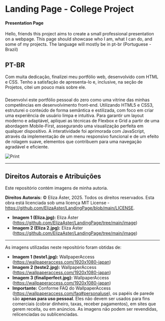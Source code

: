 #  Landing Page - College Project

#### Presentation Page

Hello, friends
this project aims to create a small professional presentation on a webpage. This page should showcase who I am, what I can do, and some of my projects.
The language will mostly be in pt-br (Portuguese - Brazil)

PT-BR
---
Com muita dedicação, finalizei meu portfólio web, desenvolvido com HTML e CSS. Tenho a satisfação de apresenta-lo e, inclusive, na seção de Projetos, citei um pouco mais sobre ele.
#####
Desenvolvi este portfólio pessoal do zero como uma vitrine das minhas competências em desenvolvimento front-end. Utilizando HTML5 e CSS3, estruturei o conteúdo de forma semântica e estilizada, com foco em criar uma experiência de usuário limpa e intuitiva. Para garantir um layout moderno e adaptável, apliquei as técnicas de Flexbox e Grid a partir de uma abordagem Mobile-First, assegurando uma visualização perfeita em qualquer dispositivo. A interatividade foi aprimorada com JavaScript, através da implementação de um menu responsivo funcional e de um efeito de rolagem suave, elementos que contribuem para uma navegação agradável e eficiente.

![Print](https://github.com/user-attachments/assets/4c6c76ea-5bc0-4f8b-aca3-f0648e035c72)

---
## Direitos Autorais e Atribuições

Este repositório contém imagens de minha autoria.

**Direitos Autorais:**
© Eliza Áster, 2025. Todos os direitos reservados.
Esta obra está licenciada sob uma licença MIT License - https://github.com/ElizaAster/LandingPage/blob/main/LICENSE.
* **Imagem 1 (Eliza.jpg):** Eliza Áster (https://github.com/ElizaAster/LandingPage/tree/main/image)
* **Imagem 2 (Eliza 2.jpg):** Eliza Áster (https://github.com/ElizaAster/LandingPage/tree/main/image)

---

As imagens utilizadas neste repositório foram obtidas de:
* **Imagem 1 (teste1.jpg):** WallpaperAccess (https://wallpaperaccess.com/1920x1080-japan)
* **Imagem 2 (teste2.jpg):** WallpaperAccess (https://wallpaperaccess.com/1920x1080-japan)
* **Imagem 3 (finaliperfect.jpg):** WallpaperAccess (https://wallpaperaccess.com/1920x1080-japan)
* **Importante:** Conforme FAQ do WallpaperAccess (https://wallpaperaccess.com/faq#personaluse), os papéis de parede são **apenas para uso pessoal**. Eles não devem ser usados para fins comerciais (cobrar dinheiro, taxas, receber pagamentos), em sites que gerem receita, ou em anúncios. As imagens não podem ser revendidas, relicenciadas ou sublicenciadas.
